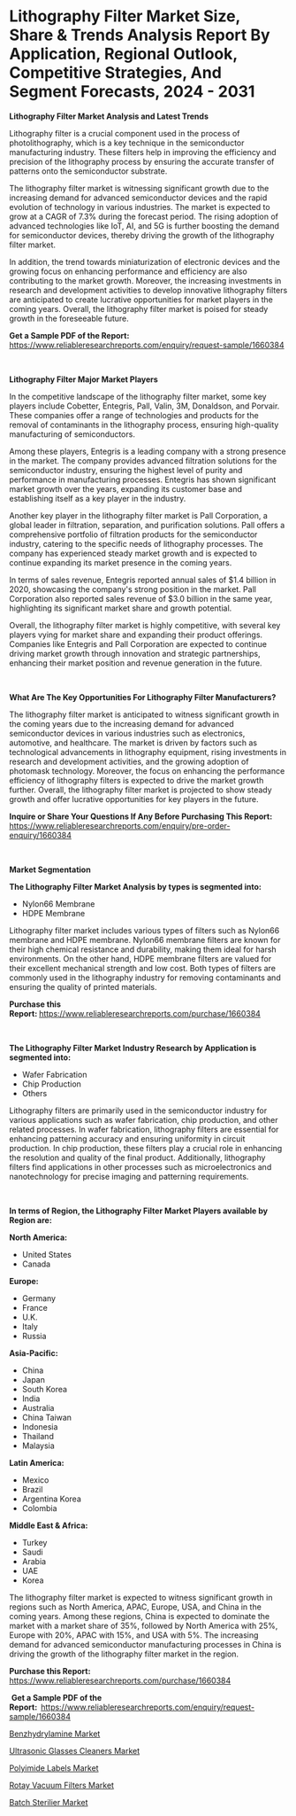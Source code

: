 <p><h1>Lithography Filter Market Size, Share & Trends Analysis Report By Application, Regional Outlook, Competitive Strategies, And Segment Forecasts, 2024 - 2031</h1></p><p><strong>Lithography Filter Market Analysis and Latest Trends</strong></p>
<p><p>Lithography filter is a crucial component used in the process of photolithography, which is a key technique in the semiconductor manufacturing industry. These filters help in improving the efficiency and precision of the lithography process by ensuring the accurate transfer of patterns onto the semiconductor substrate.</p><p>The lithography filter market is witnessing significant growth due to the increasing demand for advanced semiconductor devices and the rapid evolution of technology in various industries. The market is expected to grow at a CAGR of 7.3% during the forecast period. The rising adoption of advanced technologies like IoT, AI, and 5G is further boosting the demand for semiconductor devices, thereby driving the growth of the lithography filter market.</p><p>In addition, the trend towards miniaturization of electronic devices and the growing focus on enhancing performance and efficiency are also contributing to the market growth. Moreover, the increasing investments in research and development activities to develop innovative lithography filters are anticipated to create lucrative opportunities for market players in the coming years. Overall, the lithography filter market is poised for steady growth in the foreseeable future.</p></p>
<p><strong>Get a Sample PDF of the Report:&nbsp;</strong> <a href="https://www.reliableresearchreports.com/enquiry/request-sample/1660384">https://www.reliableresearchreports.com/enquiry/request-sample/1660384</a></p>
<p>&nbsp;</p>
<p><strong>Lithography Filter Major Market Players</strong></p>
<p><p>In the competitive landscape of the lithography filter market, some key players include Cobetter, Entegris, Pall, Valin, 3M, Donaldson, and Porvair. These companies offer a range of technologies and products for the removal of contaminants in the lithography process, ensuring high-quality manufacturing of semiconductors.</p><p>Among these players, Entegris is a leading company with a strong presence in the market. The company provides advanced filtration solutions for the semiconductor industry, ensuring the highest level of purity and performance in manufacturing processes. Entegris has shown significant market growth over the years, expanding its customer base and establishing itself as a key player in the industry.</p><p>Another key player in the lithography filter market is Pall Corporation, a global leader in filtration, separation, and purification solutions. Pall offers a comprehensive portfolio of filtration products for the semiconductor industry, catering to the specific needs of lithography processes. The company has experienced steady market growth and is expected to continue expanding its market presence in the coming years.</p><p>In terms of sales revenue, Entegris reported annual sales of $1.4 billion in 2020, showcasing the company's strong position in the market. Pall Corporation also reported sales revenue of $3.0 billion in the same year, highlighting its significant market share and growth potential.</p><p>Overall, the lithography filter market is highly competitive, with several key players vying for market share and expanding their product offerings. Companies like Entegris and Pall Corporation are expected to continue driving market growth through innovation and strategic partnerships, enhancing their market position and revenue generation in the future.</p></p>
<p>&nbsp;</p>
<p><strong>What Are The Key Opportunities For Lithography Filter Manufacturers?</strong></p>
<p><p>The lithography filter market is anticipated to witness significant growth in the coming years due to the increasing demand for advanced semiconductor devices in various industries such as electronics, automotive, and healthcare. The market is driven by factors such as technological advancements in lithography equipment, rising investments in research and development activities, and the growing adoption of photomask technology. Moreover, the focus on enhancing the performance efficiency of lithography filters is expected to drive the market growth further. Overall, the lithography filter market is projected to show steady growth and offer lucrative opportunities for key players in the future.</p></p>
<p><strong>Inquire or Share Your Questions If Any Before Purchasing This Report:</strong> <a href="https://www.reliableresearchreports.com/enquiry/pre-order-enquiry/1660384">https://www.reliableresearchreports.com/enquiry/pre-order-enquiry/1660384</a></p>
<p>&nbsp;</p>
<p><strong>Market Segmentation</strong></p>
<p><strong>The Lithography Filter Market Analysis by types is segmented into:</strong></p>
<p><ul><li>Nylon66 Membrane</li><li>HDPE Membrane</li></ul></p>
<p><p>Lithography filter market includes various types of filters such as Nylon66 membrane and HDPE membrane. Nylon66 membrane filters are known for their high chemical resistance and durability, making them ideal for harsh environments. On the other hand, HDPE membrane filters are valued for their excellent mechanical strength and low cost. Both types of filters are commonly used in the lithography industry for removing contaminants and ensuring the quality of printed materials.</p></p>
<p><strong>Purchase this Report:&nbsp;</strong><a href="https://www.reliableresearchreports.com/purchase/1660384">https://www.reliableresearchreports.com/purchase/1660384</a></p>
<p>&nbsp;</p>
<p><strong>The Lithography Filter Market Industry Research by Application is segmented into:</strong></p>
<p><ul><li>Wafer Fabrication</li><li>Chip Production</li><li>Others</li></ul></p>
<p><p>Lithography filters are primarily used in the semiconductor industry for various applications such as wafer fabrication, chip production, and other related processes. In wafer fabrication, lithography filters are essential for enhancing patterning accuracy and ensuring uniformity in circuit production. In chip production, these filters play a crucial role in enhancing the resolution and quality of the final product. Additionally, lithography filters find applications in other processes such as microelectronics and nanotechnology for precise imaging and patterning requirements.</p></p>
<p>&nbsp;</p>
<p><strong>In terms of Region, the Lithography Filter Market Players available by Region are:</strong></p>
<p>
    <p> <strong> North America: </strong>
        <ul>
            <li>United States</li>
            <li>Canada</li>
        </ul>
        </p> 
    <p> <strong> Europe: </strong>
        <ul>
            <li>Germany</li>
            <li>France</li>
            <li>U.K.</li>
            <li>Italy</li>
            <li>Russia</li>
        </ul>
        </p> 
    <p> <strong> Asia-Pacific: </strong>
        <ul>
            <li>China</li>
            <li>Japan</li>
            <li>South Korea</li>
            <li>India</li>
            <li>Australia</li>
            <li>China Taiwan</li>
            <li>Indonesia</li>
            <li>Thailand</li>
            <li>Malaysia</li>
        </ul>
        </p> 
    <p> <strong> Latin America: </strong>
        <ul>
            <li>Mexico</li>
            <li>Brazil</li>
            <li>Argentina Korea</li>
            <li>Colombia</li>
        </ul>
        </p> 
    <p> <strong> Middle East & Africa: </strong>
        <ul>
            <li>Turkey</li>
            <li>Saudi</li>
            <li>Arabia</li>
            <li>UAE</li>
            <li>Korea</li>
        </ul>
    </p>
    </p>
<p><p>The lithography filter market is expected to witness significant growth in regions such as North America, APAC, Europe, USA, and China in the coming years. Among these regions, China is expected to dominate the market with a market share of 35%, followed by North America with 25%, Europe with 20%, APAC with 15%, and USA with 5%. The increasing demand for advanced semiconductor manufacturing processes in China is driving the growth of the lithography filter market in the region.</p></p>
<p><strong>Purchase this Report: </strong><a href="https://www.reliableresearchreports.com/purchase/1660384">https://www.reliableresearchreports.com/purchase/1660384</a></p>
<p>&nbsp;<strong>Get a Sample PDF of the Report:&nbsp;&nbsp;</strong><a href="https://www.reliableresearchreports.com/enquiry/request-sample/1660384">https://www.reliableresearchreports.com/enquiry/request-sample/1660384</a></p>
<p><strong></strong></p>
<p><p><a href="https://view.publitas.com/reportprime-1/insights-into-benzhydrylamine-market-size-analysing-market-share-trends-and-growth-from-2024-to-2031/">Benzhydrylamine Market</a></p><p><a href="https://glittery-fuchsia-86a.notion.site/Ultrasonic-Glasses-Cleaners-Market-Centers-on-Aspects-such-as-Market-Growth-Market-Share-Market-Op-31f2f9511e5840ff9b43ec79b782795c">Ultrasonic Glasses Cleaners Market</a></p><p><a href="https://view.publitas.com/reportprime-1/polyimide-labels-market-analysis-examines-its-scope-on-growth-opportunities-and-forecasted-trends-spanning-from-2024-to-2031/">Polyimide Labels Market</a></p><p><a href="https://acidic-farm-354.notion.site/Rotay-Vacuum-Filters-Market-Size-2024-2031-Global-Industrial-Analysis-Key-Geographical-Regions-M-2ca766911d844ccc87b477d6ec062c36">Rotay Vacuum Filters Market</a></p><p><a href="https://glittery-fuchsia-86a.notion.site/Batch-Sterilier-Market-with-the-goal-of-estimating-the-market-size-and-future-growth-potential-of-va-6b76b6ee55574664950d9744347b3f83">Batch Sterilier Market</a></p></p>